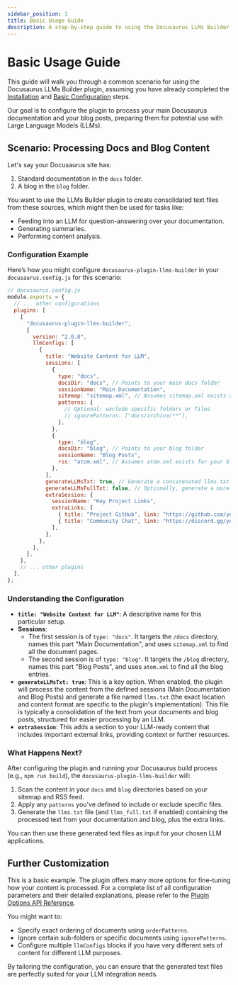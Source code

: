 ```yaml
---
sidebar_position: 1
title: Basic Usage Guide
description: A step-by-step guide to using the Docusaurus LLMs Builder plugin for your Docusaurus documentation.
---
```


# Basic Usage Guide

This guide will walk you through a common scenario for using the Docusaurus LLMs Builder plugin, assuming you have
already completed the [Installation](./../getting-started/installation.md) and
[Basic Configuration](./../getting-started/configuration.md) steps.

Our goal is to configure the plugin to process your main Docusaurus documentation and your blog posts, preparing them
for potential use with Large Language Models (LLMs).

## Scenario: Processing Docs and Blog Content

Let's say your Docusaurus site has:

1.  Standard documentation in the `docs` folder.
2.  A blog in the `blog` folder.

You want to use the LLMs Builder plugin to create consolidated text files from these sources, which might then be used
for tasks like:

- Feeding into an LLM for question-answering over your documentation.
- Generating summaries.
- Performing content analysis.

### Configuration Example

Here’s how you might configure `docusaurus-plugin-llms-builder` in your `docusaurus.config.js` for this scenario:

```javascript
// docusaurus.config.js
module.exports = {
  // ... other configurations
  plugins: [
    [
      "docusaurus-plugin-llms-builder",
      {
        version: "2.0.0",
        llmConfigs: [
          {
            title: "Website Content for LLM",
            sessions: [
              {
                type: "docs",
                docsDir: "docs", // Points to your main docs folder
                sessionName: "Main Documentation",
                sitemap: "sitemap.xml", // Assumes sitemap.xml exists at the site root
                patterns: {
                  // Optional: exclude specific folders or files
                  // ignorePatterns: ["docs/archive/**"],
                },
              },
              {
                type: "blog",
                docsDir: "blog", // Points to your blog folder
                sessionName: "Blog Posts",
                rss: "atom.xml", // Assumes atom.xml exists for your blog
              },
            ],
            generateLLMsTxt: true, // Generate a concatenated llms.txt
            generateLLMsFullTxt: false, // Optionally, generate a more detailed version
            extraSession: {
              sessionName: "Key Project Links",
              extraLinks: [
                { title: "Project GitHub", link: "https://github.com/your-repo" },
                { title: "Community Chat", link: "https://discord.gg/your-server" },
              ],
            },
          },
        ],
      },
    ],
    // ... other plugins
  ],
};
```

### Understanding the Configuration

- **`title: "Website Content for LLM"`**: A descriptive name for this particular setup.
- **Sessions**:
  - The first session is of `type: "docs"`. It targets the `/docs` directory, names this part "Main Documentation", and
    uses `sitemap.xml` to find all the document pages.
  - The second session is of `type: "blog"`. It targets the `/blog` directory, names this part "Blog Posts", and uses
    `atom.xml` to find all the blog entries.
- **`generateLLMsTxt: true`**: This is a key option. When enabled, the plugin will process the content from the defined
  sessions (Main Documentation and Blog Posts) and generate a file named `llms.txt` (the exact location and content
  format are specific to the plugin's implementation). This file is typically a consolidation of the text from your
  documents and blog posts, structured for easier processing by an LLM.
- **`extraSession`**: This adds a section to your LLM-ready content that includes important external links, providing
  context or further resources.

### What Happens Next?

After configuring the plugin and running your Docusaurus build process (e.g., `npm run build`), the
`docusaurus-plugin-llms-builder` will:

1.  Scan the content in your `docs` and `blog` directories based on your sitemap and RSS feed.
2.  Apply any `patterns` you've defined to include or exclude specific files.
3.  Generate the `llms.txt` file (and `llms_full.txt` if enabled) containing the processed text from your documentation
    and blog, plus the extra links.

You can then use these generated text files as input for your chosen LLM applications.

## Further Customization

This is a basic example. The plugin offers many more options for fine-tuning how your content is processed. For a
complete list of all configuration parameters and their detailed explanations, please refer to the
[Plugin Options API Reference](../api/plugin-options.md).

You might want to:

- Specify exact ordering of documents using `orderPatterns`.
- Ignore certain sub-folders or specific documents using `ignorePatterns`.
- Configure multiple `llmConfigs` blocks if you have very different sets of content for different LLM purposes.

By tailoring the configuration, you can ensure that the generated text files are perfectly suited for your LLM
integration needs.

```

```
